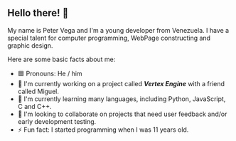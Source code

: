 ## Hello there! 👋

My name is Peter Vega and I'm a young developer from Venezuela.
I have a special talent for computer programming, WebPage constructing and graphic design.

Here are some basic facts about me:

- 🟦 Pronouns: He / him
- 🔭 I'm currently working on a project called **_Vertex Engine_** with a friend called Miguel.
- 🌱 I'm currently learning many languages, including Python, JavaScript, C and C++.
- 👯 I'm looking to collaborate on projects that need user feedback and/or early development testing.
- ⚡ Fun fact: I started programming when I was 11 years old.
